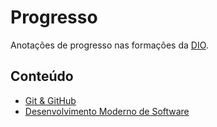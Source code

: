 # Progresso

Anotações de progresso nas formações da [DIO](https://dio.me).

## Conteúdo

- [Git & GitHub](doc/git.md)
- [Desenvolvimento Moderno de Software](doc/concepts.md)
